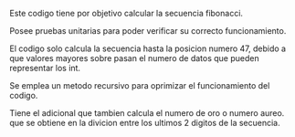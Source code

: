 Este codigo tiene por objetivo calcular la secuencia fibonacci.

Posee pruebas unitarias para poder verificar su correcto funcionamiento.

El codigo solo calcula la secuencia hasta la posicion numero 47, debido a que valores mayores sobre pasan el numero de datos que pueden representar los int.

Se emplea un metodo recursivo para oprimizar el funcionamiento del codigo.

Tiene el adicional que tambien calcula el numero de oro o numero aureo. que se obtiene en la divicion entre los ultimos 2 digitos de la secuencia.